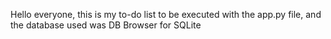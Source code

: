 Hello everyone, this is my to-do list to be executed with the app.py file, and the database used was DB Browser for SQLite
